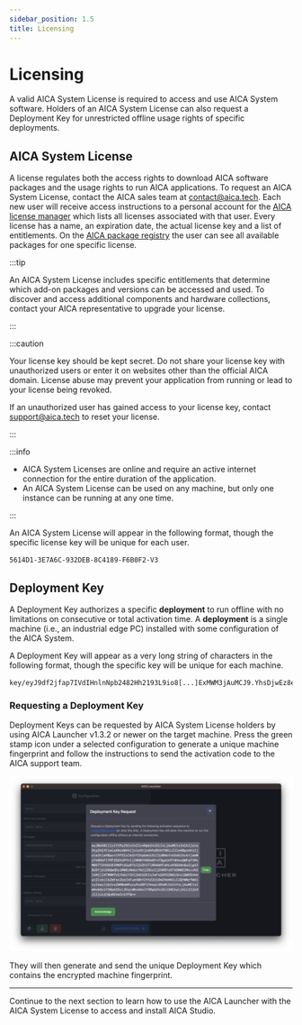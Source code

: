```yaml
---
sidebar_position: 1.5
title: Licensing
---
```


# Licensing

A valid AICA System License is required to access and use AICA System software. Holders of an AICA System License can
also request a Deployment Key for unrestricted offline usage rights of specific deployments.

## AICA System License

A license regulates both the access rights to download AICA software packages and the usage rights to run AICA
applications. To request an AICA System License, contact the AICA sales team at contact@aica.tech. Each new user will
receive access instructions to a personal account for the [AICA license manager](https://licensing.aica.tech/list) which
lists all licenses associated with that user. Every license has a name, an expiration date, the actual license key and a
list of entitlements. On the [AICA package registry](https://registry.licensing.aica.tech/) the user can see all
available packages for one specific license.

:::tip

An AICA System License includes specific entitlements that determine which add-on packages and versions can be accessed
and used. To discover and access additional components and hardware collections, contact your AICA representative to
upgrade your license.

:::

:::caution

Your license key should be kept secret. Do not share your license key with unauthorized users or enter it on websites
other than the official AICA domain. License abuse may prevent your application from running or lead to your license
being revoked.

If an unauthorized user has gained access to your license key, contact support@aica.tech to reset your license.

:::

:::info

- AICA System Licenses are online and require an active internet connection for the entire duration of the application.
- An AICA System License can be used on any machine, but only one instance can be running at any one time.

:::

An AICA System License will appear in the following format, though the specific license key will be unique for each
user.

```console title="Example AICA System License"
5614D1-3E7A6C-932DEB-8C4189-F6B0F2-V3
```

## Deployment Key

A Deployment Key authorizes a specific **deployment** to run offline with no limitations on consecutive or total
activation time. A **deployment** is a single machine (i.e., an industrial edge PC) installed with some configuration
of the AICA System.

A Deployment Key will appear as a very long string of characters in the following format, though the specific key will
be unique for each machine.

```console title="Example AICA Deployment Key"
key/eyJ9df2jfap7IVdIHnlnNpb2482Hh2193L9io8[...]ExMWM3jAuMCJ9.YhsDjwEz8eYnwE21alSBR_tBSIjavblcziV5nBQ==
```

### Requesting a Deployment Key

Deployment Keys can be requested by AICA System License holders by using AICA Launcher v1.3.2 or newer on the target
machine. Press the green stamp icon under a selected configuration to generate a unique machine fingerprint and follow
the instructions to send the activation code to the AICA support team.

![aica-launcher-request-deployment-key](../assets/aica-launcher-request-deployment-key.png)

They will then generate and send the unique Deployment Key which contains the encrypted machine fingerprint.

---

Continue to the next section to learn how to use the AICA Launcher with the AICA System License to access and install
AICA Studio.
